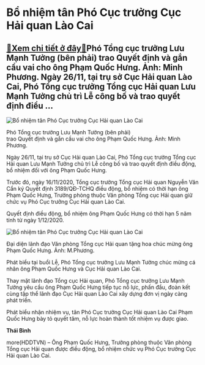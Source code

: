 Bổ nhiệm tân Phó Cục trưởng Cục Hải quan Lào Cai
================================================

[:gift:Xem chi tiết ở đây:gift:](https://hddtvn.com/bo-nhiem-tan-pho-cuc-truong-cuc-hai-quan-lao-cai-2/)Phó Tổng cục trưởng Lưu Mạnh Tưởng (bên phải) trao Quyết định và gắn cầu vai cho ông Phạm Quốc Hưng. Ảnh: Minh Phương. Ngày 26/11, tại trụ sở Cục Hải quan Lào Cai, Phó Tổng cục trưởng Tổng cục Hải quan Lưu Mạnh Tưởng chủ trì Lễ công bố và trao quyết định điều …
---------------------------------------------------------------------------------------------------------------------------------------------------------------------------------------------------------------------------------------------------------------------





![Bổ nhiệm tân Phó Cục trưởng Cục Hải quan Lào Cai](https://hddtvn.com/wp-content/uploads/2021/01/4146_DSC_7725.jpg "Bổ nhiệm tân Phó Cục trưởng Cục Hải quan Lào Cai")



Phó Tổng cục trưởng Lưu Mạnh Tưởng (bên phải)  
 trao Quyết định và gắn cầu vai cho ông Phạm Quốc Hưng. Ảnh: Minh Phương.






Ngày 26/11, tại trụ sở Cục Hải quan Lào Cai, Phó Tổng cục trưởng Tổng cục Hải quan Lưu Mạnh Tưởng chủ trì Lễ công bố và trao quyết định điều động, bổ nhiệm đối với ông Phạm Quốc Hưng.


Trước đó, ngày 16/11/2020, Tổng cục trưởng Tổng cục Hải quan Nguyễn Văn Cẩn ký Quyết định 3189/QĐ-TCHQ điều động, bổ nhiệm có thời hạn ông Phạm Quốc Hưng, Trưởng phòng thuộc Văn phòng Tổng cục Hải quan giữ chức vụ Phó Cục trưởng Cục Hải quan Lào Cai.


Quyết định điều động, bổ nhiệm ông Phạm Quốc Hưng có thời hạn 5 năm tính từ ngày 1/12/2020.





![Bổ nhiệm tân Phó Cục trưởng Cục Hải quan Lào Cai](https://hddtvn.com/wp-content/uploads/2021/01/4601_NTA_0069.jpg "Bổ nhiệm tân Phó Cục trưởng Cục Hải quan Lào Cai")


Đại diện lãnh đạo Văn phòng Tổng cục Hải quan tặng hoa chúc mừng ông Phạm Quốc Hưng. Ảnh: M.Phương.



Phát biểu tại buổi Lễ, Phó Tổng cục trưởng Lưu Mạnh Tưởng chúc mừng cá nhân ông Phạm Quốc Hưng và Cục Hải quan Lào Cai.


Thay mặt lãnh đạo Tổng cục Hải quan, Phó Tổng cục trưởng Lưu Mạnh Tưởng yêu cầu ông Phạm Quốc Hưng tiếp tục nỗ lực, phấn đầu, đoàn kết cùng tập thể lãnh đạo Cục Hải quan Lào Cai xây dựng đơn vị ngày càng phát triển.


Phát biểu nhận nhiệm vụ, tân Phó Cục trưởng Cục Hải quan Lào Cai Phạm Quốc Hưng bày tỏ quyết tâm, nỗ lực hoàn thành tốt nhiệm vụ được giao.




**Thái Bình**



more(HDDTVN) – Ông Phạm Quốc Hưng, Trưởng phòng thuộc Văn phòng Tổng cục Hải quan được điều động, bổ nhiệm chức vụ Phó Cục trưởng Cục Hải quan Lào Cai.

